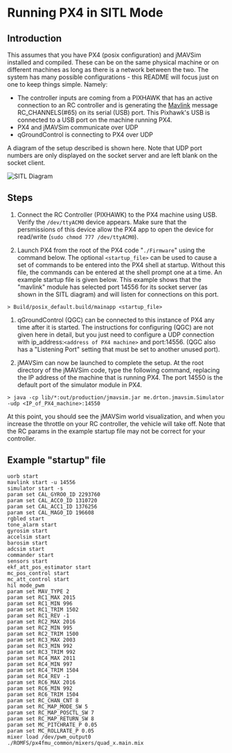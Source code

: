 Running PX4 in SITL Mode
==========================

Introduction
--------------------------
This assumes that you have PX4 (posix configuration) and jMAVSim installed and compiled.  These can be on the same physical machine or on different machines as long as there is a network between the two.  The system has many possible configurations - this README will focus just on one to keep things simple.  Namely:

- The controller inputs are coming from a PIXHAWK that has an active connection to an RC controller and is generating the [Mavlink](https://pixhawk.ethz.ch/mavlink/) message RC_CHANNELS(#65) on its serial (USB) port.  This Pixhawk's USB is connected to a USB port on the machine running PX4.
- PX4 and jMAVSim communicate over UDP
- qGroundControl is connecting to PX4 over UDP

A diagram of the setup described is shown here.  Note that UDP port numbers are only displayed on the socket server and are left blank on the socket client. 

![SITL Diagram](posix-configs/posixtest/SITL_Diagram.png "SITL Diagram")  

Steps
---------------------------

1. Connect the RC Controller (PIXHAWK) to the PX4 machine using USB.  Verify the `/dev/ttyACM0` device appears.  Make sure that the persmissions of this device allow the PX4 app to open the device for read/write (`sudo chmod 777 /dev/ttyACM0`).

1. Launch PX4 from the root of the PX4 code "`./Firmware`" using the command below.  The optional `<startup_file>` can be used to cause a set of commands to be entered into the PX4 shell at startup.  Without this file, the commands can be entered at the shell prompt one at a time.  An example startup file is given below.  This example shows that the "mavlink" module has selected port 14556 for its socket server (as shown in the SITL diagram) and will listen for connections on this port.
```
> Build/posix_default.build/mainapp <startup_file> 
```

1. qGroundControl (QGC) can be connected to this instance of PX4 any time after it is started.  The instructions for configuring (QGC) are not given here in detail, but you just need to configure a UDP connection with ip_address:`<address of PX4 machine>` and port:14556.  (QGC also has a "Listening Port" setting that must be set to another unused port).

1. jMAVSim can now be launched to complete the setup.  At the root directory of the jMAVSim code, type the following command, replacing the IP address of the machine that is running PX4.  The port 14550 is the default port of the simulator module in PX4.
```
> java -cp lib/*:out/production/jmavsim.jar me.drton.jmavsim.Simulator -udp <IP_of_PX4_machine>:14550
```

At this point, you should see the jMAVSim world visualization, and when you increase the throttle on your RC controller, the vehicle will take off.  Note that the RC params in the example startup file may not be correct for your controller.

Example "startup" file
---------------------

```
uorb start
mavlink start -u 14556
simulator start -s
param set CAL_GYRO0_ID 2293760
param set CAL_ACC0_ID 1310720
param set CAL_ACC1_ID 1376256
param set CAL_MAG0_ID 196608
rgbled start
tone_alarm start
gyrosim start
accelsim start
barosim start
adcsim start
commander start
sensors start
ekf_att_pos_estimator start
mc_pos_control start
mc_att_control start
hil mode_pwm
param set MAV_TYPE 2
param set RC1_MAX 2015
param set RC1_MIN 996
param set RC1_TRIM 1502
param set RC1_REV -1
param set RC2_MAX 2016 
param set RC2_MIN 995
param set RC2_TRIM 1500
param set RC3_MAX 2003
param set RC3_MIN 992
param set RC3_TRIM 992
param set RC4_MAX 2011
param set RC4_MIN 997
param set RC4_TRIM 1504
param set RC4_REV -1
param set RC6_MAX 2016
param set RC6_MIN 992
param set RC6_TRIM 1504
param set RC_CHAN_CNT 8
param set RC_MAP_MODE_SW 5
param set RC_MAP_POSCTL_SW 7
param set RC_MAP_RETURN_SW 8
param set MC_PITCHRATE_P 0.05
param set MC_ROLLRATE_P 0.05
mixer load /dev/pwm_output0 ./ROMFS/px4fmu_common/mixers/quad_x.main.mix
```
